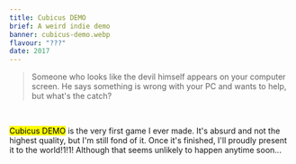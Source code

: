 ```yaml
---
title: Cubicus DEMO
brief: A weird indie demo
banner: cubicus-demo.webp
flavour: "???"
date: 2017
---
```


> Someone who looks like the devil himself appears on your computer screen. He says something is wrong with your PC and wants to help, but what's the catch?

<br />

<mark class="highlight">Cubicus DEMO</mark> is the very first game I ever made. It's absurd and not the highest quality, but I'm still fond of it. Once it's finished, I'll proudly present it to the world!1!1! Although that seems unlikely to happen anytime soon...
